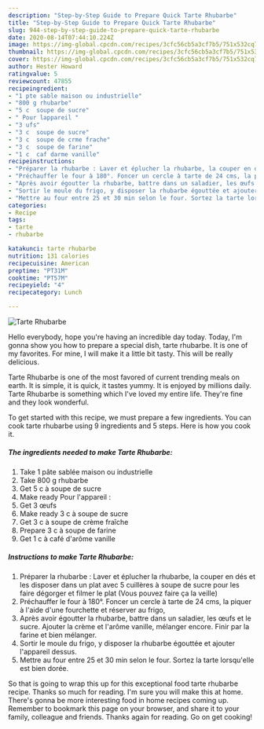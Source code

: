```yaml
---
description: "Step-by-Step Guide to Prepare Quick Tarte Rhubarbe"
title: "Step-by-Step Guide to Prepare Quick Tarte Rhubarbe"
slug: 944-step-by-step-guide-to-prepare-quick-tarte-rhubarbe
date: 2020-08-14T07:44:10.224Z
image: https://img-global.cpcdn.com/recipes/3cfc56cb5a3cf7b5/751x532cq70/tarte-rhubarbe-photo-principale-de-la-recette.jpg
thumbnail: https://img-global.cpcdn.com/recipes/3cfc56cb5a3cf7b5/751x532cq70/tarte-rhubarbe-photo-principale-de-la-recette.jpg
cover: https://img-global.cpcdn.com/recipes/3cfc56cb5a3cf7b5/751x532cq70/tarte-rhubarbe-photo-principale-de-la-recette.jpg
author: Hester Howard
ratingvalue: 5
reviewcount: 47855
recipeingredient:
- "1 pte sable maison ou industrielle"
- "800 g rhubarbe"
- "5 c  soupe de sucre"
- " Pour lappareil "
- "3 ufs"
- "3 c  soupe de sucre"
- "3 c  soupe de crme frache"
- "3 c  soupe de farine"
- "1 c  caf darme vanille"
recipeinstructions:
- "Préparer la rhubarbe : Laver et éplucher la rhubarbe, la couper en dés et les disposer dans un plat avec 5 cuillères à soupe de sucre pour les faire dégorger et filmer le plat (Vous pouvez faire ça la veille)"
- "Préchauffer le four à 180°. Foncer un cercle à tarte de 24 cms, la piquer à l&#39;aide d&#39;une fourchette et réserver au frigo,"
- "Après avoir égoutter la rhubarbe, battre dans un saladier, les œufs et le sucre. Ajouter la crème et l&#39;arôme vanille, mélanger encore. Finir par la farine et bien mélanger."
- "Sortir le moule du frigo, y disposer la rhubarbe égouttée et ajouter l&#39;appareil dessus."
- "Mettre au four entre 25 et 30 min selon le four. Sortez la tarte lorsqu&#39;elle est bien dorée."
categories:
- Recipe
tags:
- tarte
- rhubarbe

katakunci: tarte rhubarbe 
nutrition: 131 calories
recipecuisine: American
preptime: "PT31M"
cooktime: "PT57M"
recipeyield: "4"
recipecategory: Lunch

---
```



![Tarte Rhubarbe](https://img-global.cpcdn.com/recipes/3cfc56cb5a3cf7b5/751x532cq70/tarte-rhubarbe-photo-principale-de-la-recette.jpg)

Hello everybody, hope you're having an incredible day today. Today, I'm gonna show you how to prepare a special dish, tarte rhubarbe. It is one of my favorites. For mine, I will make it a little bit tasty. This will be really delicious.



Tarte Rhubarbe is one of the most favored of current trending meals on earth. It is simple, it is quick, it tastes yummy. It is enjoyed by millions daily. Tarte Rhubarbe is something which I've loved my entire life. They're fine and they look wonderful.


To get started with this recipe, we must prepare a few ingredients. You can cook tarte rhubarbe using 9 ingredients and 5 steps. Here is how you cook it.

<!--inarticleads1-->

##### The ingredients needed to make Tarte Rhubarbe:

1. Take 1 pâte sablée maison ou industrielle
1. Take 800 g rhubarbe
1. Get 5 c à soupe de sucre
1. Make ready  Pour l&#39;appareil :
1. Get 3 œufs
1. Make ready 3 c à soupe de sucre
1. Get 3 c à soupe de crème fraîche
1. Prepare 3 c à soupe de farine
1. Get 1 c à café d&#39;arôme vanille




<!--inarticleads2-->

##### Instructions to make Tarte Rhubarbe:

1. Préparer la rhubarbe : Laver et éplucher la rhubarbe, la couper en dés et les disposer dans un plat avec 5 cuillères à soupe de sucre pour les faire dégorger et filmer le plat (Vous pouvez faire ça la veille)
1. Préchauffer le four à 180°. Foncer un cercle à tarte de 24 cms, la piquer à l&#39;aide d&#39;une fourchette et réserver au frigo,
1. Après avoir égoutter la rhubarbe, battre dans un saladier, les œufs et le sucre. Ajouter la crème et l&#39;arôme vanille, mélanger encore. Finir par la farine et bien mélanger.
1. Sortir le moule du frigo, y disposer la rhubarbe égouttée et ajouter l&#39;appareil dessus.
1. Mettre au four entre 25 et 30 min selon le four. Sortez la tarte lorsqu&#39;elle est bien dorée.




So that is going to wrap this up for this exceptional food tarte rhubarbe recipe. Thanks so much for reading. I'm sure you will make this at home. There's gonna be more interesting food in home recipes coming up. Remember to bookmark this page on your browser, and share it to your family, colleague and friends. Thanks again for reading. Go on get cooking!
